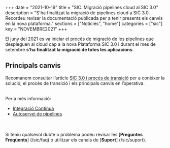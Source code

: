 +++
date        = "2021-10-19"
title       = "SIC. Migració pipelines cloud al SIC 3.0"
description = "S'ha finalitzat la migració de pipelines cloud a SIC 3.0. Recordeu revisar la documentació publicada per a tenir presents els canvis en la nova plataforma."
sections    = ["Notícies", "home"]
categories  = ["sic"]
key         = "NOVEMBRE2021"
+++

El juny del 2021 es va iniciar el procés de migració de les pipelines que despleguen al cloud cap a la
nova Plataforma SIC 3.0 i durant el mes de setembre **s’ha finalitzat la migració de totes les aplicacions**.

## Principals canvis

Recomanem consultar l’article [SIC 3.0 i procés de transició](/sic-serveis/sic20-sic30/) per a
conèixer la solució, el procés de transició i els principals canvis en l’operativa.


<br/>
Per a més informació:

- [Integració Continua](/sic30-serveis/ci/)
- [Autoservei de pipelines](/sic30-serveis/autoservei-pipelines/)

<br/><br/>
Si teniu qualsevol dubte o problema podeu revisar les [**Preguntes Freqüents**] (/sic/faq) o
utilitzar els canals de [**Suport**] (/sic/suport).